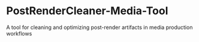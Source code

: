 # PostRenderCleaner-Media-Tool
A tool for cleaning and optimizing post-render artifacts in media production workflows
